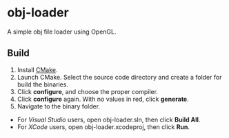 # obj-loader

A simple obj file loader using OpenGL.

## Build

1. Install [CMake](https://cmake.org/download/).
2. Launch CMake. Select the source code directory and create a folder for build the binaries.
3. Click **configure**, and choose the proper compiler.
4. Click **configure** again. With no values in red, click **generate**.
5. Navigate to the binary folder.
- For *Visual Studio* users, open obj-loader.sln, then click **Build All**.
- For *XCode* users, open obj-loader.xcodeproj, then click **Run**.
